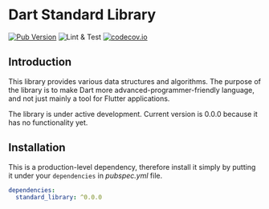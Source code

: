 # Dart Standard Library

[![Pub Version](https://img.shields.io/pub/v/standard_library?color=%233dc6fd&logo=flutter&logoColor=%233dc6fd)](https://pub.dev/packages/standard_library)
![Lint & Test](https://github.com/stelynx/dart-stl/workflows/Lint%20&%20Test/badge.svg)
[![codecov.io](https://codecov.io/gh/stelynx/dart-stl/branch/develop/graphs/badge.svg)](https://codecov.io/gh/stelynx/dart-stl/branch/develop)

## Introduction

This library provides various data structures and algorithms. The purpose of
the library is to make Dart more advanced-programmer-friendly language, and
not just mainly a tool for Flutter applications.

The library is under active development. Current version is 0.0.0 because it
has no functionality yet.

## Installation

This is a production-level dependency, therefore install it simply by putting
it under your `dependencies` in _pubspec.yml_ file.

```yaml
dependencies:
  standard_library: ^0.0.0
```
